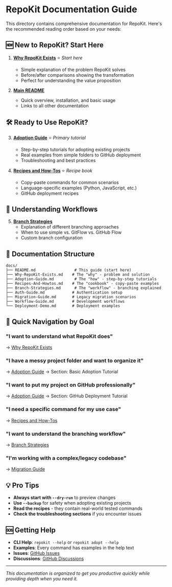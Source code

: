 # RepoKit Documentation Guide

This directory contains comprehensive documentation for RepoKit. Here's the recommended reading order based on your needs:

## 🆕 New to RepoKit? Start Here

1. **[Why RepoKit Exists](Why-RepoKit-Exists.md)** ⭐ *Start here*
   - Simple explanation of the problem RepoKit solves
   - Before/after comparisons showing the transformation
   - Perfect for understanding the value proposition

2. **[Main README](../README.md)** 
   - Quick overview, installation, and basic usage
   - Links to all other documentation

## 🛠️ Ready to Use RepoKit?

3. **[Adoption Guide](Adoption-Guide.md)** ⭐ *Primary tutorial*
   - Step-by-step tutorials for adopting existing projects
   - Real examples from simple folders to GitHub deployment
   - Troubleshooting and best practices

4. **[Recipes and How-Tos](Recipes-And-Howtos.md)** ⭐ *Recipe book*
   - Copy-paste commands for common scenarios
   - Language-specific examples (Python, JavaScript, etc.)
   - GitHub deployment recipes

## 🌳 Understanding Workflows

5. **[Branch Strategies](Branch-Strategies.md)**
   - Explanation of different branching approaches
   - When to use simple vs. GitFlow vs. GitHub Flow
   - Custom branch configuration

## 📂 Documentation Structure

```
docs/
├── README.md                 # This guide (start here)
├── Why-RepoKit-Exists.md    # The "why" - problem and solution
├── Adoption-Guide.md         # The "how" - step-by-step tutorials  
├── Recipes-And-Howtos.md    # The "cookbook" - copy-paste examples
├── Branch-Strategies.md      # The "workflow" - branching explained
├── Auth-Guide.md            # Authentication setup
├── Migration-Guide.md       # Legacy migration scenarios
├── Workflow-Guide.md        # Development workflows
└── Deployment-Demo.md       # Deployment examples
```

## 🎯 Quick Navigation by Goal

### "I want to understand what RepoKit does"
→ [Why RepoKit Exists](Why-RepoKit-Exists.md)

### "I have a messy project folder and want to organize it"
→ [Adoption Guide](Adoption-Guide.md) → Section: Basic Adoption Tutorial

### "I want to put my project on GitHub professionally"
→ [Adoption Guide](Adoption-Guide.md) → Section: GitHub Deployment Tutorial

### "I need a specific command for my use case"
→ [Recipes and How-Tos](Recipes-And-Howtos.md)

### "I want to understand the branching workflow"
→ [Branch Strategies](Branch-Strategies.md)

### "I'm working with a complex/legacy codebase"
→ [Migration Guide](Migration-Guide.md)

## 💡 Pro Tips

- **Always start with `--dry-run`** to preview changes
- **Use `--backup`** for safety when adopting existing projects
- **Read the recipes** - they contain real-world tested commands
- **Check the troubleshooting sections** if you encounter issues

## 🆘 Getting Help

- **CLI Help**: `repokit --help` or `repokit adopt --help`
- **Examples**: Every command has examples in the help text
- **Issues**: [GitHub Issues](https://github.com/djdarcy/git-repokit/issues)
- **Discussions**: [GitHub Discussions](https://github.com/djdarcy/git-repokit/discussions)

---

*This documentation is organized to get you productive quickly while providing depth when you need it.*